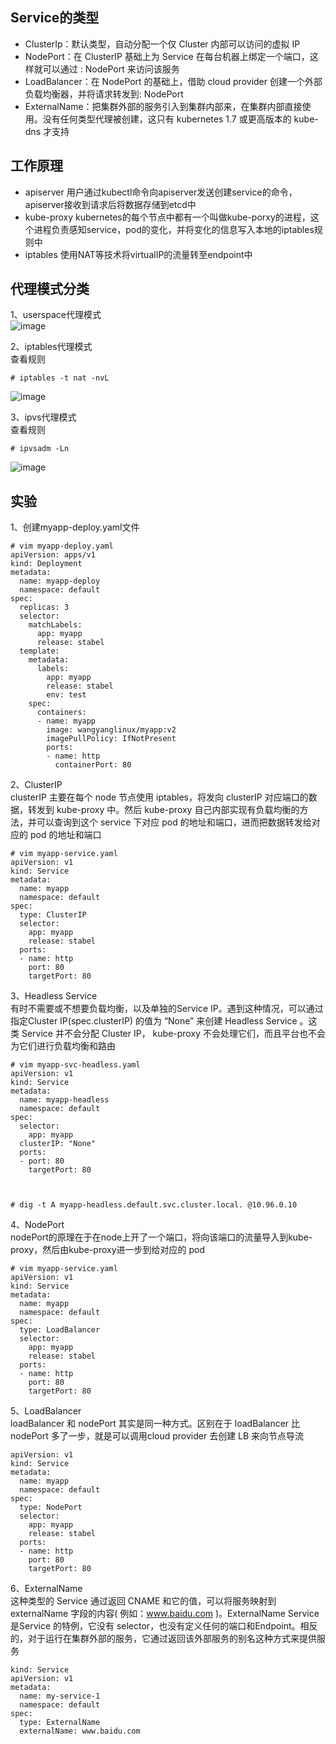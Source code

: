 Service的类型
---
- ClusterIp：默认类型，自动分配一个仅 Cluster 内部可以访问的虚拟 IP
- NodePort：在 ClusterIP 基础上为 Service 在每台机器上绑定一个端口，这样就可以通过 : NodePort 来访问该服务
- LoadBalancer：在 NodePort 的基础上，借助 cloud provider 创建一个外部负载均衡器，并将请求转发到: NodePort
- ExternalName：把集群外部的服务引入到集群内部来，在集群内部直接使用。没有任何类型代理被创建，这只有 kubernetes 1.7 或更高版本的 kube-dns 才支持

工作原理  
---
- apiserver 用户通过kubectl命令向apiserver发送创建service的命令，apiserver接收到请求后将数据存储到etcd中
- kube-proxy kubernetes的每个节点中都有一个叫做kube-porxy的进程，这个进程负责感知service，pod的变化，并将变化的信息写入本地的iptables规则中
- iptables 使用NAT等技术将virtualIP的流量转至endpoint中

代理模式分类  
---
1、userspace代理模式  
![image](https://github.com/mykubernetes/linux-install/blob/master/image/service1.png)  

2、iptables代理模式  
查看规则  
```
# iptables -t nat -nvL
```  
![image](https://github.com/mykubernetes/linux-install/blob/master/image/service2.png)  

3、ipvs代理模式  
查看规则  
```
# ipvsadm -Ln
```  
![image](https://github.com/mykubernetes/linux-install/blob/master/image/service3.png)  


实验  
---
1、创建myapp-deploy.yaml文件
```
# vim myapp-deploy.yaml
apiVersion: apps/v1
kind: Deployment
metadata:
  name: myapp-deploy
  namespace: default
spec:
  replicas: 3
  selector:
    matchLabels:
      app: myapp
      release: stabel
  template:
    metadata:
      labels:
        app: myapp
        release: stabel
        env: test
    spec:
      containers:
      - name: myapp
        image: wangyanglinux/myapp:v2
        imagePullPolicy: IfNotPresent
        ports:
        - name: http
          containerPort: 80
```  

2、ClusterIP  
clusterIP 主要在每个 node 节点使用 iptables，将发向 clusterIP 对应端口的数据，转发到 kube-proxy 中。然后 kube-proxy 自己内部实现有负载均衡的方法，并可以查询到这个 service 下对应 pod 的地址和端口，进而把数据转发给对应的 pod 的地址和端口  
```
# vim myapp-service.yaml
apiVersion: v1
kind: Service
metadata:
  name: myapp
  namespace: default
spec:
  type: ClusterIP
  selector:
    app: myapp
    release: stabel
  ports:
  - name: http
    port: 80
    targetPort: 80
```  

3、Headless Service  
有时不需要或不想要负载均衡，以及单独的Service IP。遇到这种情况，可以通过指定Cluster IP(spec.clusterIP) 的值为 “None” 来创建 Headless Service 。这类 Service 并不会分配 Cluster IP， kube-proxy 不会处理它们，而且平台也不会为它们进行负载均衡和路由
```
# vim myapp-svc-headless.yaml
apiVersion: v1
kind: Service
metadata:
  name: myapp-headless
  namespace: default
spec:
  selector:
    app: myapp
  clusterIP: "None"
  ports:
  - port: 80
    targetPort: 80
    
    
    
# dig -t A myapp-headless.default.svc.cluster.local. @10.96.0.10
```  



4、NodePort  
nodePort的原理在于在node上开了一个端口，将向该端口的流量导入到kube-proxy，然后由kube-proxy进一步到给对应的 pod
```
# vim myapp-service.yaml
apiVersion: v1
kind: Service
metadata:
  name: myapp
  namespace: default
spec:
  type: LoadBalancer
  selector:
    app: myapp
    release: stabel
  ports:
  - name: http
    port: 80
    targetPort: 80
```  

5、LoadBalancer  
loadBalancer 和 nodePort 其实是同一种方式。区别在于 loadBalancer 比 nodePort 多了一步，就是可以调用cloud provider 去创建 LB 来向节点导流  
```
apiVersion: v1
kind: Service
metadata:
  name: myapp
  namespace: default
spec:
  type: NodePort
  selector:
    app: myapp
    release: stabel
  ports:
  - name: http
    port: 80
    targetPort: 80
```  


6、ExternalName  
这种类型的 Service 通过返回 CNAME 和它的值，可以将服务映射到 externalName 字段的内容( 例如：www.baidu.com )。ExternalName Service 是Service 的特例，它没有 selector，也没有定义任何的端口和Endpoint。相反的，对于运行在集群外部的服务，它通过返回该外部服务的别名这种方式来提供服务
```
kind: Service
apiVersion: v1
metadata:
  name: my-service-1
  namespace: default
spec:
  type: ExternalName
  externalName: www.baidu.com
```  






